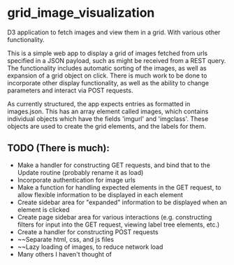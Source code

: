 # grid_image_visualization
D3 application to fetch images and view them in a grid. With various other functionality.

This is a simple web app to display a grid of images fetched from urls specified in a JSON payload, such as might be received from a REST query. The functionality includes automatic sorting of the images, as well as expansion of a grid object on click. There is much work to be done to incorporate other display functionality, as well as the ability to change parameters and interact via POST requests.

As currently structured, the app expects entries as formatted in images.json. This has an array element called images, which contains individual objects which have the fields 'imgurl' and 'imgclass'. These objects are used to create the grid elements, and the labels for them.

## TODO (There is much):
* Make a handler for constructing GET requests, and bind that to the Update routine (probably rename it as load)
* Incorporate authentication for image urls
* Make a function for handling expected elements in the GET request, to allow flexible information to be displayed in each element
* Create sidebar area for "expanded" information to be displayed when an element is clicked
* Create page sidebar area for various interactions (e.g. constructing filters for input into the GET request, viewing label tree elements, etc.)
* Create a handler for constructing POST requests
* ~~Separate html, css, and js files
* ~~Lazy loading of images, to reduce network load
* Many others I haven't thought of



